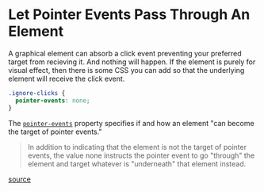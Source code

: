 # Let Pointer Events Pass Through An Element

A graphical element can absorb a click event preventing your preferred target
from recieving it. And nothing will happen. If the element is purely for visual
effect, then there is some CSS you can add so that the underlying element will
receive the click event.

```css
.ignore-clicks {
  pointer-events: none;
}
```

The [`pointer-events`](https://developer.mozilla.org/en-US/docs/Web/CSS/pointer-events) property specifies if and how an element "can become the target of pointer events."

> In addition to indicating that the element is not the target of pointer
> events, the value none instructs the pointer event to go "through" the
> element and target whatever is "underneath" that element instead.

[source](https://bradfrost.com/blog/post/overcomplicatin/)
